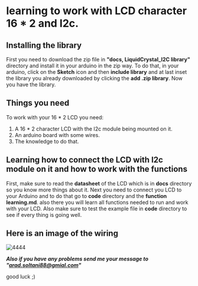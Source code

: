 # learning to work with LCD character 16 * 2 and I2c.
## Installing the library
First you need to download the zip file in **"docs, LiquidCrystal_I2C library"** directory and install it in your arduino in the zip way. To do that, in your arduino, click on the **Sketch** icon and then **include library** and at last inset the library you already downloaded by clicking the **add .zip library**. Now you have the library.
## Things you need
To work with your 16 * 2 LCD you need:
1. A 16 * 2 character LCD with the I2c module being mounted on it.
2. An arduino board with some wires.
3. The knowledge to do that.
## Learning how to connect the LCD with I2c module on it and how to work with the functions
First, make sure to read the **datasheet** of the LCD which is in **docs** directory so you know more things about it. Next you need to connect you LCD to your Arduino and to do that go to **code** directory and the **function learning.md**. also there you will learn all functions needed to run and work with your LCD. Also make sure to test the example file in **code** directory to see if every thing is going well.
## Here is an image of the wiring
![4444](https://user-images.githubusercontent.com/85987690/149811998-6e838fee-7bfe-4324-bd40-bc1077e36ca8.png)

***Also if you have any problems send me your message to "arad.soltani88@gmial.com"***

good luck ;)
